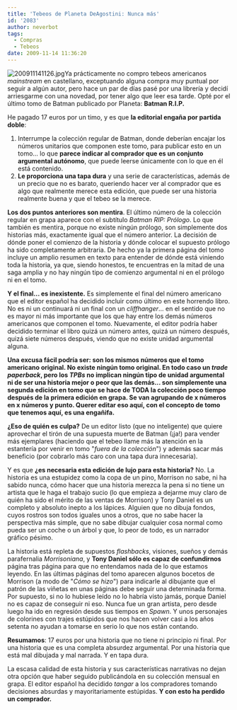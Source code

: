 ```yaml
---
title: 'Tebeos de Planeta DeAgostini: Nunca más'
id: '2083'
author: neverbot
tags:
  - Compras
  - Tebeos
date: 2009-11-14 11:36:20
---
```


![200911141126.jpg](./200911141126.jpg)Ya prácticamente no compro tebeos americanos _mainstream_ en castellano, exceptuando alguna compra muy puntual por seguir a algún autor, pero hace un par de días pasé por una librería y decidí arriesgarme con una novedad, por tener algo que leer esa tarde. Opté por el último tomo de Batman publicado por Planeta: **Batman R.I.P.**

He pagado 17 euros por un timo, y es que **la editorial engaña por partida doble**:

1.  Interrumpe la colección regular de Batman, donde deberían encajar los números unitarios que componen este tomo, para publicar esto en un tomo... lo que **parece indicar al comprador que es un conjunto argumental autónomo**, que puede leerse únicamente con lo que en él está contenido.
2.  **Le proporciona una tapa dura** y una serie de características, además de un precio que no es barato, queriendo hacer ver al comprador que es algo que realmente merece esta edición, que puede ser una historia realmente buena y que el tebeo se la merece.

**Los dos puntos anteriores son mentira**. El último número de la colección regular en grapa aparece con el subtítulo _Batman RIP: Prólogo_. Lo que también es mentira, porque no existe ningún prólogo, son simplemente dos historias más, exactamente igual que el número anterior. La decisión de dónde poner el comienzo de la historia y dónde colocar el supuesto prólogo ha sido completamente arbitraria. De hecho ya la primera página del tomo incluye un amplio resumen en texto para entender de dónde está viniendo toda la historia, ya que, siendo honestos, te encuentras en la mitad de una saga amplia y no hay ningún tipo de comienzo argumental ni en el prólogo ni en el tomo.

**Y el final... es inexistente.** Es simplemente el final del número americano que el editor español ha decidido incluir como último en este horrendo libro. No es ni un continuará ni un final con un _cliffhanger_... en el sentido que no es mayor ni más importante que los que hay entre los demás números americanos que componen el tomo. Nuevamente, el editor podría haber decidido terminar el libro quizá un número antes, quizá un número después, quizá siete números después, viendo que no existe unidad argumental alguna.

**Una excusa fácil podría ser: son los mismos números que el tomo americano original. No existe ningún tomo original. En todo caso un _trade paperback_, pero los _TPBs_ no implican ningún tipo de unidad argumental ni de ser una historia mejor o peor que las demás... son simplemente una segunda edición en tomo que se hace de TODA la colección poco tiempo después de la primera edición en grapa. Se van agrupando de x números en x números y punto. Querer editar eso aquí, con el concepto de tomo que tenemos aquí, es una engañifa.**

**¿Eso de quién es culpa?** De un editor listo (que no inteligente) que quiere aprovechar el tirón de una supuesta muerte de Batman (¡ja!) para vender más ejemplares (haciendo que el tebeo llame más la atención en la estantería por venir en tomo "_fuera de la colección_") y además sacar más beneficio (por cobrarlo más caro con una tapa dura innecesaria).

Y es que **¿es necesaria esta edición de lujo para esta historia?** No. La historia es una estupidez como la copa de un pino, Morrison no sabe, ni ha sabido nunca, cómo hacer que una historia merezca la pena si no tiene un artista que le haga el trabajo sucio (lo que empieza a dejarme muy claro de quién ha sido el mérito de las ventas de Morrison) y Tony Daniel es un completo y absoluto inepto a los lápices. Alguien que no dibuja fondos, cuyos rostros son todos iguales unos a otros, que no sabe hacer la perspectiva más simple, que no sabe dibujar cualquier cosa normal como pueda ser un coche o un árbol y que, lo peor de todo, es un narrador gráfico pésimo.

La historia está repleta de supuestos _flashbacks_, visiones, sueños y demás parafernalia _Morrisoniana_, y **Tony Daniel sólo es capaz de confundirnos** página tras página para que no entendamos nada de lo que estamos leyendo. En las últimas páginas del tomo aparecen algunos bocetos de Morrison (a modo de "_Cómo se hizo_") para indicarle al dibujante que el patrón de las viñetas en unas páginas debe seguir una determinada forma. Por supuesto, si no lo hubiese leído no lo habría visto jamás, porque Daniel no es capaz de conseguir ni eso. Nunca fue un gran artista, pero desde luego ha ido en regresión desde sus tiempos en _Spawn_. Y unos personajes de colorines con trajes estúpidos que nos hacen volver casi a los años setenta no ayudan a tomarse en serio lo que nos están contando.

**Resumamos**: 17 euros por una historia que no tiene ni principio ni final. Por una historia que es una completa absurdez argumental. Por una historia que está mal dibujada y mal narrada. Y en tapa dura.

La escasa calidad de esta historia y sus características narrativas no dejan otra opción que haber seguido publicándola en su colección mensual en grapa. El editor español ha decidido _tangar_ a los compradores tomando decisiones absurdas y mayoritariamente estúpidas. **Y con esto ha perdido un comprador.**